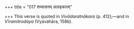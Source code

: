 +++
title = "017 शय्यासनम् अलङ्कारम्"

+++
This verse is quoted in *Vivādaratnākara* (p. 412);—and in
*Vīramitrodaya* (Vyavahāra, 158b).


